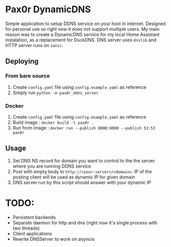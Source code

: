 # Pax0r DynamicDNS

Simple application to setup DDNS service on your host in internet. 
Designed for personal use so right now it does not support multiple users. 
My main reason was to create a DynamicDNS service for my local Home Assistant instalation, as a replacement for DuckDNS.
DNS server uses `dnslib` and HTTP server runs on `sanic`.

## Deploying

### From bare source
1. Create `config.yaml` file using `config.example.yaml` as reference
2. Simply run `python -m pax0r_ddns_server`

### Docker
1. Create `config.yaml` file using `config.example.yaml` as reference
2. Build image : `docker build -t pax0r .`
3. Run from image : `docker run --publish 8000:8000 --publish 53:53 pax0r `

## Usage

1. Set DNS NS record for domain you want to control to the the server where you are running DDNS service
2. Post with empty body to `http://<your-server>/<domain>`. IP of the posting client will be used as dynamic IP for given domain
3. DNS server run by this script should answer with your dynamic IP

# TODO:

- Persistent backends
- Separate daemon for http and dns (right now it's single process with two threads)
- Client applications
- Rewrite DNSServer to work on asyncio
